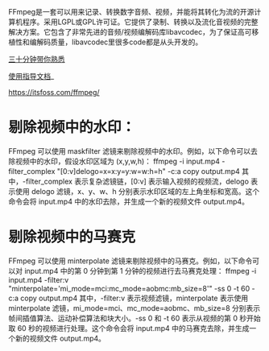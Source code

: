 FFmpeg是一套可以用来记录、转换数字音频、视频，并能将其转化为流的开源计算机程序。采用LGPL或GPL许可证。它提供了录制、转换以及流化音视频的完整解决方案。它包含了非常先进的音频/视频编解码库libavcodec，为了保证高可移植性和编解码质量，libavcodec里很多code都是从头开发的。

[三十分钟带你熟悉](https://zhuanlan.zhihu.com/p/89872960)

[使用指导文档](https://ffmpeg.xianwaizhiyin.net/base-ffmpeg/ffmpeg-mux.html)_

https://itsfoss.com/ffmpeg/


# 剔除视频中的水印：

FFmpeg 可以使用 maskfilter 滤镜来剔除视频中的水印。例如，以下命令可以去除视频中的水印，假设水印区域为 (x,y,w,h)：
ffmpeg -i input.mp4 -filter_complex "[0:v]delogo=x=x:y=y:w=w:h=h" -c:a copy output.mp4
其中，-filter_complex 表示复杂滤镜链，[0:v] 表示输入视频的视频流，delogo 表示使用 delogo 滤镜，x、y、w、h 分别表示水印区域的左上角坐标和宽高。这个命令会将 input.mp4 中的水印去除，并生成一个新的视频文件 output.mp4。

# 剔除视频中的马赛克

FFmpeg 可以使用 minterpolate 滤镜来剔除视频中的马赛克。例如，以下命令可以对 input.mp4 中的第 0 分钟到第 1 分钟的视频进行去马赛克处理：
ffmpeg -i input.mp4 -filter:v "minterpolate='mi_mode=mci:mc_mode=aobmc:mb_size=8'" -ss 0 -t 60 -c:a copy output.mp4
其中，-filter:v 表示视频滤镜，minterpolate 表示使用 minterpolate 滤镜，mi_mode=mci、mc_mode=aobmc、mb_size=8 分别表示帧间插值算法、运动补偿算法和块大小。-ss 0 和 -t 60 表示从视频的第 0 秒开始取 60 秒的视频进行处理。这个命令会将 input.mp4 中的马赛克去除，并生成一个新的视频文件 output.mp4。
